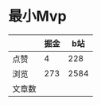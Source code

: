 # 最小Mvp

|        | 掘金 | b站  |
| ------ | ---- | ---- |
| 点赞   | 4    |  228   |
| 浏览   | 273    |  2584    |
| 文章数 |     |     |

